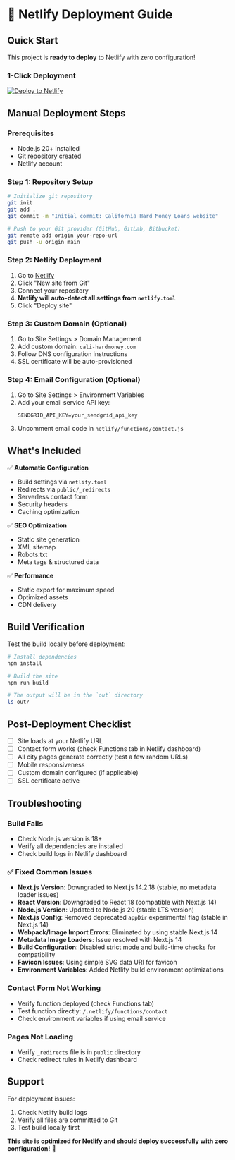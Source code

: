 # 🚀 Netlify Deployment Guide

## Quick Start

This project is **ready to deploy** to Netlify with zero configuration!

### 1-Click Deployment

[![Deploy to Netlify](https://www.netlify.com/img/deploy/button.svg)](https://app.netlify.com/start/deploy?repository=your-repo-url)

## Manual Deployment Steps

### Prerequisites
- Node.js 20+ installed
- Git repository created
- Netlify account

### Step 1: Repository Setup
```bash
# Initialize git repository
git init
git add .
git commit -m "Initial commit: California Hard Money Loans website"

# Push to your Git provider (GitHub, GitLab, Bitbucket)
git remote add origin your-repo-url
git push -u origin main
```

### Step 2: Netlify Deployment
1. Go to [Netlify](https://app.netlify.com/)
2. Click "New site from Git"
3. Connect your repository
4. **Netlify will auto-detect all settings from `netlify.toml`**
5. Click "Deploy site"

### Step 3: Custom Domain (Optional)
1. Go to Site Settings > Domain Management
2. Add custom domain: `cali-hardmoney.com`
3. Follow DNS configuration instructions
4. SSL certificate will be auto-provisioned

### Step 4: Email Configuration (Optional)
1. Go to Site Settings > Environment Variables
2. Add your email service API key:
   ```
   SENDGRID_API_KEY=your_sendgrid_api_key
   ```
3. Uncomment email code in `netlify/functions/contact.js`

## What's Included

✅ **Automatic Configuration**
- Build settings via `netlify.toml`
- Redirects via `public/_redirects`
- Serverless contact form
- Security headers
- Caching optimization

✅ **SEO Optimization**
- Static site generation
- XML sitemap
- Robots.txt
- Meta tags & structured data

✅ **Performance**
- Static export for maximum speed
- Optimized assets
- CDN delivery

## Build Verification

Test the build locally before deployment:

```bash
# Install dependencies
npm install

# Build the site
npm run build

# The output will be in the `out` directory
ls out/
```

## Post-Deployment Checklist

- [ ] Site loads at your Netlify URL
- [ ] Contact form works (check Functions tab in Netlify dashboard)
- [ ] All city pages generate correctly (test a few random URLs)
- [ ] Mobile responsiveness
- [ ] Custom domain configured (if applicable)
- [ ] SSL certificate active

## Troubleshooting

### Build Fails
- Check Node.js version is 18+
- Verify all dependencies are installed
- Check build logs in Netlify dashboard

### ✅ Fixed Common Issues
- **Next.js Version**: Downgraded to Next.js 14.2.18 (stable, no metadata loader issues)
- **React Version**: Downgraded to React 18 (compatible with Next.js 14)
- **Node.js Version**: Updated to Node.js 20 (stable LTS version)
- **Next.js Config**: Removed deprecated `appDir` experimental flag (stable in Next.js 14)
- **Webpack/Image Import Errors**: Eliminated by using stable Next.js 14
- **Metadata Image Loaders**: Issue resolved with Next.js 14
- **Build Configuration**: Disabled strict mode and build-time checks for compatibility
- **Favicon Issues**: Using simple SVG data URI for favicon
- **Environment Variables**: Added Netlify build environment optimizations

### Contact Form Not Working
- Verify function deployed (check Functions tab)
- Test function directly: `/.netlify/functions/contact`
- Check environment variables if using email service

### Pages Not Loading
- Verify `_redirects` file is in `public` directory
- Check redirect rules in Netlify dashboard

## Support

For deployment issues:
1. Check Netlify build logs
2. Verify all files are committed to Git
3. Test build locally first

**This site is optimized for Netlify and should deploy successfully with zero configuration!** 🎉